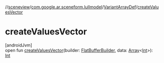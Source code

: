 //[sceneview](../../../index.md)/[com.google.ar.sceneform.lullmodel](../index.md)/[VariantArrayDef](index.md)/[createValuesVector](create-values-vector.md)

# createValuesVector

[androidJvm]\
open fun [createValuesVector](create-values-vector.md)(builder: [FlatBufferBuilder](../../com.google.flatbuffers/-flat-buffer-builder/index.md), data: [Array](https://kotlinlang.org/api/latest/jvm/stdlib/kotlin/-array/index.html)&lt;[Int](https://kotlinlang.org/api/latest/jvm/stdlib/kotlin/-int/index.html)&gt;): [Int](https://kotlinlang.org/api/latest/jvm/stdlib/kotlin/-int/index.html)
